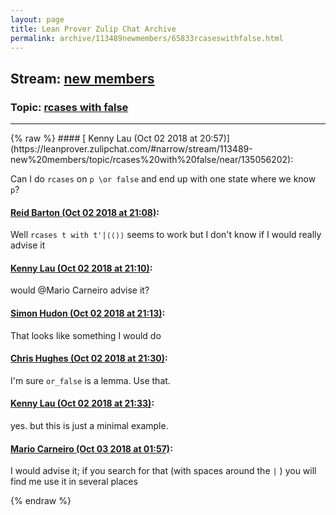 ```yaml
---
layout: page
title: Lean Prover Zulip Chat Archive 
permalink: archive/113489newmembers/65833rcaseswithfalse.html
---
```


## Stream: [new members](https://leanprover-community.github.io/archive/113489newmembers/index.html)
### Topic: [rcases with false](https://leanprover-community.github.io/archive/113489newmembers/65833rcaseswithfalse.html)

---

<base href="https://leanprover.zulipchat.com">
{% raw %}
#### [ Kenny Lau (Oct 02 2018 at 20:57)](https://leanprover.zulipchat.com/#narrow/stream/113489-new%20members/topic/rcases%20with%20false/near/135056202):
<p>Can I do <code>rcases</code> on <code>p \or false</code> and end up with one state where we know <code>p</code>?</p>

#### [ Reid Barton (Oct 02 2018 at 21:08)](https://leanprover.zulipchat.com/#narrow/stream/113489-new%20members/topic/rcases%20with%20false/near/135056934):
<p>Well <code>rcases t with t'|⟨⟨⟩⟩</code> seems to work but I don't know if I would really advise it</p>

#### [ Kenny Lau (Oct 02 2018 at 21:10)](https://leanprover.zulipchat.com/#narrow/stream/113489-new%20members/topic/rcases%20with%20false/near/135057063):
<p>would <span class="user-mention" data-user-id="110049">@Mario Carneiro</span> advise it?</p>

#### [ Simon Hudon (Oct 02 2018 at 21:13)](https://leanprover.zulipchat.com/#narrow/stream/113489-new%20members/topic/rcases%20with%20false/near/135057253):
<p>That looks like something I would do</p>

#### [ Chris Hughes (Oct 02 2018 at 21:30)](https://leanprover.zulipchat.com/#narrow/stream/113489-new%20members/topic/rcases%20with%20false/near/135058277):
<p>I'm sure <code>or_false</code> is a lemma. Use that.</p>

#### [ Kenny Lau (Oct 02 2018 at 21:33)](https://leanprover.zulipchat.com/#narrow/stream/113489-new%20members/topic/rcases%20with%20false/near/135058486):
<p>yes. but this is just a minimal example.</p>

#### [ Mario Carneiro (Oct 03 2018 at 01:57)](https://leanprover.zulipchat.com/#narrow/stream/113489-new%20members/topic/rcases%20with%20false/near/135071726):
<p>I would advise it; if you search for that (with spaces around the <code>|</code> ) you will find me use it in several places</p>


{% endraw %}
